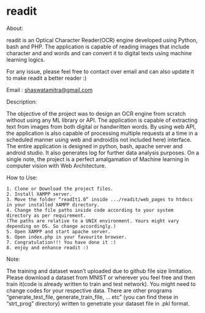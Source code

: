 # readit


About:

readit is an Optical Character Reader(OCR) engine developed using Python, bash and PHP. The application is capable of reading images that include character and and words and can convert it to digital texts using machine learning logics. 

For any issue, please feel free to contact over email and can also update it to make readit a better reader :)

Email : shaswatamitra@gmail.com




Description:

The objective of the project was to design an OCR engine from scratch without using any ML library or API. The application is capable of extracting text from images from both digital or handwritten words. By using web API, the application is also capable of processing multiple requests at a time in a scheduled manner using web and android(is not included here) interface. The entire application is designed in python, bash, apache server and android studio. It also generates log for further data analysis purposes. On a single note, the project is a perfect amalgamation of Machine learning in computer vision with Web Architecture.




How to Use:

    1. Clone or Download the project files.
    2. Install XAMPP server.
    3. Move the folder “readIt1.0” inside .../readit/web_pages to htdocs in your installed XAMPP directory.
    4. Change the file paths inside code according to your system directory as per requirement. 
    (The paths are relative to a UNIX environment. Yours might vary depending on OS. So change accordingly.)
    5. Open XAMPP and start apache server.
    6. Open index.php in your favourite browser.
    7. Congratulation!!! You have done it :)
    8. enjoy and enhance readit :)
    
    
    
    
    
    
Note: 

The training and dataset wasn’t uploaded due to github file size limitation. Please download a dataset from MNIST or wherever you feel free and then train it(code is already written to train and test network). You might need to change codes for your respective data. There are other programs “generate_test_file, generate_train_file, ... etc” (you can find these in “strt_prog” directory) written to genetrate your dataset file in .pkl format.
    
    

